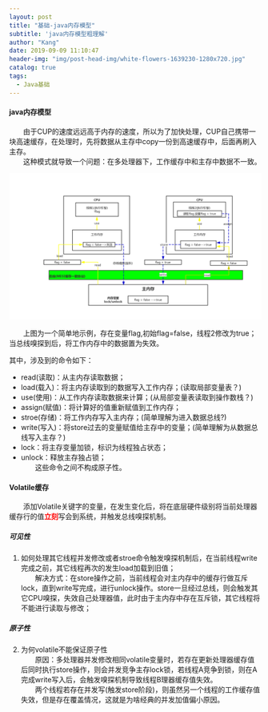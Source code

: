 ```yaml
---
layout: post
title: "基础-java内存模型"
subtitle: 'java内存模型粗理解'
author: "Kang"
date: 2019-09-09 11:10:47
header-img: "img/post-head-img/white-flowers-1639230-1280x720.jpg"
catalog: true
tags:
  - Java基础
---
```

#### java内存模型
&emsp;&emsp;由于CUP的速度远远高于内存的速度，所以为了加快处理，CUP自己携带一块高速缓存，在处理时，先将数据从主存中copy一份到高速缓存中，后面再刷入主存。   
&emsp;&emsp;这种模式就导致一个问题：在多处理器下，工作缓存中和主存中数据不一致。    

![Java模型](https://raw.githubusercontent.com/kangzhihu/images/master/%E5%9F%BA%E7%A1%80-JAVA%E5%86%85%E5%AD%98%E6%A8%A1%E5%9E%8B.png)

&emsp;&emsp;上图为一个简单地示例，存在变量flag,初始flag=false，线程2修改为true；当总线嗅探到后，将工作内存中的数据置为失效。  
    
 其中，涉及到的命令如下：
- read(读取)：从主内存读取数据；
- load(载入)：将主内存读取到的数据写入工作内存；(读取局部变量表？)
- use(使用)：从工作内存读取数据来计算；(从局部变量表读取到操作数栈？)
- assign(赋值)：将计算好的值重新赋值到工作内存；
- stroe(存储)：将工作内存写入主内存；(简单理解为进入数据总线?)
- write(写入)：将store过去的变量赋值给主存中的变量；(简单理解为从数据总线写入主存？)
- lock：将主存变量加锁，标识为线程独占状态；
- unlock：释放主存独占锁；   
&emsp;&emsp;这些命令之间不构成原子性。

#### Volatile缓存
&emsp;&emsp;添加Volatile关键字的变量，在发生变化后，将在底层硬件级别将当前处理器缓存行的值<font color="red"><b>立刻</b></font>写会到系统，并触发总线嗅探机制。 

##### 可见性
1. 如何处理其它线程并发修改或者stroe命令触发嗅探机制后，在当前线程write完成之前，其它线程再次的发生load加载到旧值；  
   &emsp;&emsp;解决方式：在store操作之前，当前线程会对主内存中的缓存行做互斥lock，直到write写完成，进行unlock操作。store一旦经过总线，则会触发其它CPU嗅探，失效自己处理器值，此时由于主内存中存在互斥锁，其它线程将不能进行读取与修改；
   
##### 原子性
2. 为何volatile不能保证原子性  
   &emsp;&emsp;原因：多处理器并发修改相同volatile变量时，若存在更新处理器缓存值后同时执行store操作，则会并发竞争主存lock锁，若线程A竞争到锁，则在A完成write写入后，会触发嗅探机制导致线程B理器缓存值失效。    
   &emsp;&emsp;两个线程若存在并发写(触发store阶段)，则虽然另一个线程的工作缓存值失效，但是存在覆盖情况，这就是为啥经典的并发加值偏小原因。
